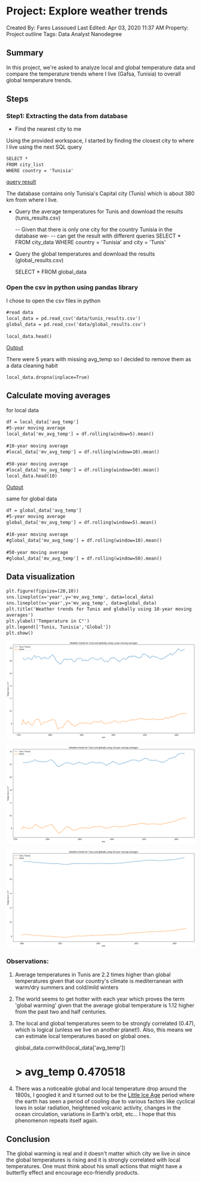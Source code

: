 # Project: Explore weather trends

Created By: Fares Lassoued
Last Edited: Apr 03, 2020 11:37 AM
Property: Project outline
Tags: Data Analyst Nanodegree

## Summary

In this project, we're asked to analyze local and global temperature data and compare the temperature trends where I live (Gafsa, Tunisia) to overall global temperature trends.

## Steps

### Step1: Extracting the data from database

- Find the nearest city to me

Using the provided workspace, I started by finding the closest city to where I live using the next SQL query

    SELECT * 
    FROM city_list
    WHERE country = 'Tunisia'

[query result](https://www.notion.so/3125406c43c64ed99631d1140376a7e5)

The database contains only Tunisia's Capital city (Tunis) which is about 380 km from where I live.

- Query the average temperatures for Tunis and download the results (tunis_results.csv)

    -- Given that there is only one city for the country Tunisia in the database we- 
    -- can get the result with different queries 
    SELECT *
    FROM city_data
    WHERE country = 'Tunisia' and city = 'Tunis'

- Query the global temperatures and download the results (global_results.csv)

    SELECT *
    FROM global_data

### Open the csv in python using pandas library

I chose to open the csv files in python

    #read data
    local_data = pd.read_csv('data/tunis_results.csv')
    global_data = pd.read_csv('data/global_results.csv')

    local_data.head()

[Output](https://www.notion.so/5036193a138b44c29b24ba7121c7fec0)

There were 5 years with missing avg_temp so I decided to remove them as a data cleaning habit

    local_data.dropna(inplace=True)

## Calculate moving averages

for local data

    df = local_data['avg_temp']
    #5-year moving average
    local_data['mv_avg_temp'] = df.rolling(window=5).mean()
    
    #10-year moving average
    #local_data['mv_avg_temp'] = df.rolling(window=10).mean()
    
    #50-year moving average
    #local_data['mv_avg_temp'] = df.rolling(window=50).mean()
    local_data.head(10)

[Output](https://www.notion.so/11181585fff3433b92e17777739e77ad)

same for global data

    df = global_data['avg_temp']
    #5-year moving average
    global_data['mv_avg_temp'] = df.rolling(window=5).mean()
    
    #10-year moving average
    #global_data['mv_avg_temp'] = df.rolling(window=10).mean()
    
    #50-year moving average
    #global_data['mv_avg_temp'] = df.rolling(window=50).mean()

## Data visualization

    plt.figure(figsize=(20,10))
    sns.lineplot(x='year',y='mv_avg_temp', data=local_data)
    sns.lineplot(x='year',y='mv_avg_temp', data=global_data)
    plt.title('Weather trends for Tunis and globally using 10-year moving averages')
    plt.ylabel('Temperature in C°')
    plt.legend(['Tunis, Tunisia','Global'])
    plt.show()

![Project%20Explore%20weather%20trends/Untitled.png](Project%20Explore%20weather%20trends/Untitled.png)

![Project%20Explore%20weather%20trends/Untitled%201.png](Project%20Explore%20weather%20trends/Untitled%201.png)

![Project%20Explore%20weather%20trends/Untitled%202.png](Project%20Explore%20weather%20trends/Untitled%202.png)

### Observations:

1. Average temperatures in Tunis are 2.2 times higher than global temperatures given that our country's climate is mediterranean with warm/dry summers and cold/mild winters
2. The world seems to get hotter with each year which proves the term 'global warming' given that the average global temperature is 1.12 higher from the past two and half centuries.
3. The local and global temperatures seem to be strongly correlated (0.47), which is logical (unless we live on another planet!). Also, this means we can estimate local temperatures based on global ones.

    global_data.corrwith(local_data['avg_temp'])
    # > avg_temp       0.470518

4. There was a noticeable global and local temperature drop around the 1800s, I googled it and it turned out to be the [Little Ice Age](https://en.wikipedia.org/wiki/Little_Ice_Age) period where the earth has seen a period of cooling due to various factors like cyclical lows in solar radiation, heightened volcanic activity, changes in the ocean circulation, variations in Earth's orbit, etc... I hope that this phenomenon repeats itself again.

## Conclusion

The global warming is real and it doesn't matter which city we live in since the global temperatures is rising and it is strongly correlated with local temperatures. One must think about his small actions that might have a butterfly effect and encourage eco-friendly products.
